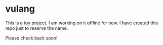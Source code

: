 # vulang

This is a toy project. I am working on it offline for now. I have created this repo just to reserve the name.

Please check back soon!
